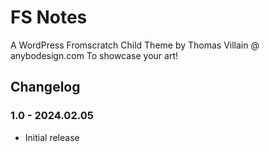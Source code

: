 # FS Notes

A WordPress Fromscratch Child Theme by Thomas Villain @ anybodesign.com
To showcase your art!

## Changelog

### 1.0 - 2024.02.05
* Initial release